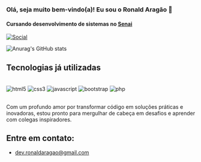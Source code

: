 ### Olá, seja muito bem-vindo(a)! Eu sou o Ronald Aragão 👋
#### Cursando desenvolvimento de sistemas no [Senai](https://www.senaibahia.com.br/unidade/senaidendezeiros/)
[![Social](	https://img.shields.io/badge/LinkedIn-0077B5?style=for-the-badge&logo=linkedin&logoColor=white)](https://www.linkedin.com/in/ronald-aragão2023)

![Anurag's GitHub stats](https://github-readme-stats.vercel.app/api?username=aragaoronald&show_icons=true)

## Tecnologias já utilizadas

<div style="display: inline_block"><br/>
    <img align="center" alt="html5" src="https://img.shields.io/badge/HTML5-E34F26?style=for-the-badge&logo=html5&logoColor=white" />
    <img align="center" alt="css3" src="https://img.shields.io/badge/CSS3-1572B6?style=for-the-badge&logo=css3&logoColor=white" />
    <img align="center" alt="javascript" src="https://img.shields.io/badge/JavaScript-F7DF1E?style=for-the-badge&logo=javascript&logoColor=black" />
    <img align="center" alt="bootstrap" src="https://img.shields.io/badge/Bootstrap-563D7C?style=for-the-badge&logo=bootstrap&logoColor=white" />
    <img align="center" alt="php" src="https://img.shields.io/badge/PHP-777BB4?style=for-the-badge&logo=php&logoColor=white" />
</div></br>


Com um profundo amor por transformar código em soluções práticas e inovadoras, estou pronto para mergulhar de cabeça em desafios e aprender com colegas inspiradores.

## Entre em contato:
- dev.ronaldaragao@gmail.com
